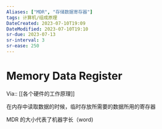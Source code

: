 ```yaml
---
Aliases: ["MDR", "存储数据寄存器"]
tags: 计算机/组成原理 
DateCreated: 2023-07-10T19:09
DateModified: 2023-07-10T19:10
sr-due: 2023-07-13
sr-interval: 3
sr-ease: 250
---
```

# Memory Data Register
Via:: [[各个硬件的工作原理]]

在内存中读取数据的时候，临时存放所需要的数据所用的寄存器

MDR 的大小代表了机器字长（word)
